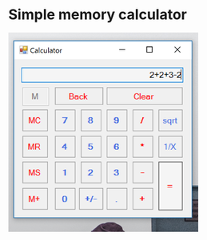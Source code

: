 # Simple memory calculator

<img src="https://github.com/DianaAvanesy/simple-memory-calculator/blob/master/calculator.PNG?raw=true" height="400px" >


